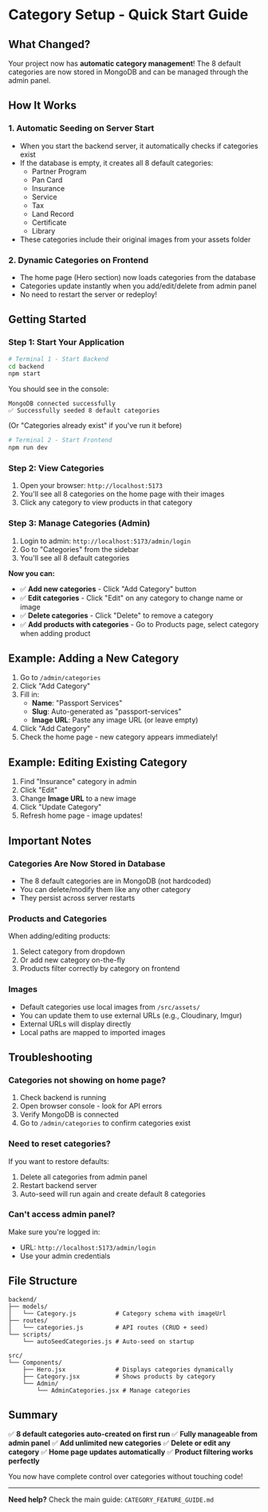 # Category Setup - Quick Start Guide

## What Changed?

Your project now has **automatic category management**! The 8 default categories are now stored in MongoDB and can be managed through the admin panel.

## How It Works

### 1. **Automatic Seeding on Server Start**
- When you start the backend server, it automatically checks if categories exist
- If the database is empty, it creates all 8 default categories:
  - Partner Program
  - Pan Card
  - Insurance
  - Service
  - Tax
  - Land Record
  - Certificate
  - Library
- These categories include their original images from your assets folder

### 2. **Dynamic Categories on Frontend**
- The home page (Hero section) now loads categories from the database
- Categories update instantly when you add/edit/delete from admin panel
- No need to restart the server or redeploy!

## Getting Started

### Step 1: Start Your Application

```bash
# Terminal 1 - Start Backend
cd backend
npm start
```

You should see in the console:
```
MongoDB connected successfully
✅ Successfully seeded 8 default categories
```
(Or "Categories already exist" if you've run it before)

```bash
# Terminal 2 - Start Frontend
npm run dev
```

### Step 2: View Categories

1. Open your browser: `http://localhost:5173`
2. You'll see all 8 categories on the home page with their images
3. Click any category to view products in that category

### Step 3: Manage Categories (Admin)

1. Login to admin: `http://localhost:5173/admin/login`
2. Go to "Categories" from the sidebar
3. You'll see all 8 default categories

**Now you can:**
- ✅ **Add new categories** - Click "Add Category" button
- ✅ **Edit categories** - Click "Edit" on any category to change name or image
- ✅ **Delete categories** - Click "Delete" to remove a category
- ✅ **Add products with categories** - Go to Products page, select category when adding product

## Example: Adding a New Category

1. Go to `/admin/categories`
2. Click "Add Category"
3. Fill in:
   - **Name**: "Passport Services"
   - **Slug**: Auto-generated as "passport-services"
   - **Image URL**: Paste any image URL (or leave empty)
4. Click "Add Category"
5. Check the home page - new category appears immediately!

## Example: Editing Existing Category

1. Find "Insurance" category in admin
2. Click "Edit"
3. Change **Image URL** to a new image
4. Click "Update Category"
5. Refresh home page - image updates!

## Important Notes

### Categories Are Now Stored in Database
- The 8 default categories are in MongoDB (not hardcoded)
- You can delete/modify them like any other category
- They persist across server restarts

### Products and Categories
When adding/editing products:
1. Select category from dropdown
2. Or add new category on-the-fly
3. Products filter correctly by category on frontend

### Images
- Default categories use local images from `/src/assets/`
- You can update them to use external URLs (e.g., Cloudinary, Imgur)
- External URLs will display directly
- Local paths are mapped to imported images

## Troubleshooting

### Categories not showing on home page?
1. Check backend is running
2. Open browser console - look for API errors
3. Verify MongoDB is connected
4. Go to `/admin/categories` to confirm categories exist

### Need to reset categories?
If you want to restore defaults:
1. Delete all categories from admin panel
2. Restart backend server
3. Auto-seed will run again and create default 8 categories

### Can't access admin panel?
Make sure you're logged in:
- URL: `http://localhost:5173/admin/login`
- Use your admin credentials

## File Structure

```
backend/
├── models/
│   └── Category.js           # Category schema with imageUrl
├── routes/
│   └── categories.js         # API routes (CRUD + seed)
└── scripts/
    └── autoSeedCategories.js # Auto-seed on startup

src/
└── Components/
    ├── Hero.jsx              # Displays categories dynamically
    ├── Category.jsx          # Shows products by category
    └── Admin/
        └── AdminCategories.jsx # Manage categories
```

## Summary

✅ **8 default categories auto-created on first run**
✅ **Fully manageable from admin panel**
✅ **Add unlimited new categories**
✅ **Delete or edit any category**
✅ **Home page updates automatically**
✅ **Product filtering works perfectly**

You now have complete control over categories without touching code!

---

**Need help?** Check the main guide: `CATEGORY_FEATURE_GUIDE.md`
